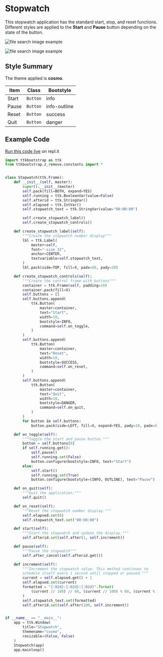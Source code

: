 # Stopwatch
This stopwatch application has the standard start, stop, and reset
functions. Different styles are applied to the **Start** and 
**Pause** button depending on the state of the button. 

![file search image example](../assets/gallery/timer_widget_started.png)  

![file search image example](../assets/gallery/timer_widget_paused.png)  

## Style Summary
The theme applied is **cosmo**.

| Item      | Class     | Bootstyle |
| ---       | ---       | --- |
| Start     | `Button`  | info |
| Pause     | `Button`  | info-outline |
| Reset     | `Button`  | success |
| Quit      | `Button`  | danger |

## Example Code
[Run this code live](https://replit.com/@israel-dryer/stopwatch#main.py) on repl.it

```python
import ttkbootstrap as ttk
from ttkbootstrap.z_remove.constants import *


class Stopwatch(ttk.Frame):
    def __init__(self, master):
        super().__init__(master)
        self.pack(fill=BOTH, expand=YES)
        self.running = ttk.BooleanVar(value=False)
        self.afterid = ttk.StringVar()
        self.elapsed = ttk.IntVar()
        self.stopwatch_text = ttk.StringVar(value="00:00:00")

        self.create_stopwatch_label()
        self.create_stopwatch_controls()

    def create_stopwatch_label(self):
        """Create the stopwatch number display"""
        lbl = ttk.Label(
            master=self,
            font="-size 32",
            anchor=CENTER,
            textvariable=self.stopwatch_text,
        )
        lbl.pack(side=TOP, fill=X, padx=60, pady=20)

    def create_stopwatch_controls(self):
        """Create the control frame with buttons"""
        container = ttk.Frame(self, padding=10)
        container.pack(fill=X)
        self.buttons = []
        self.buttons.append(
            ttk.Button(
                master=container,
                text="Start",
                width=10,
                bootstyle=INFO,
                command=self.on_toggle,
            )
        )
        self.buttons.append(
            ttk.Button(
                master=container,
                text="Reset",
                width=10,
                bootstyle=SUCCESS,
                command=self.on_reset,
            )
        )
        self.buttons.append(
            ttk.Button(
                master=container,
                text="Quit",
                width=10,
                bootstyle=DANGER,
                command=self.on_quit,
            )
        )
        for button in self.buttons:
            button.pack(side=LEFT, fill=X, expand=YES, pady=10, padx=5)

    def on_toggle(self):
        """Toggle the start and pause button."""
        button = self.buttons[0]
        if self.running.get():
            self.pause()
            self.running.set(False)
            button.configure(bootstyle=INFO, text="Start")
        else:
            self.start()
            self.running.set(True)
            button.configure(bootstyle=(INFO, OUTLINE), text="Pause")

    def on_quit(self):
        """Quit the application."""
        self.quit()

    def on_reset(self):
        """Reset the stopwatch number display."""
        self.elapsed.set(0)
        self.stopwatch_text.set("00:00:00")

    def start(self):
        """Start the stopwatch and update the display."""
        self.afterid.set(self.after(1, self.increment))

    def pause(self):
        """Pause the stopwatch"""
        self.after_cancel(self.afterid.get())

    def increment(self):
        """Increment the stopwatch value. This method continues to
        schedule itself every 1 second until stopped or paused."""
        current = self.elapsed.get() + 1
        self.elapsed.set(current)
        formatted = "{:02d}:{:02d}:{:02d}".format(
            (current // 100) // 60, (current // 100) % 60, (current % 100)
        )
        self.stopwatch_text.set(formatted)
        self.afterid.set(self.after(100, self.increment))


if __name__ == "__main__":
    app = ttk.Window(
        title="Stopwatch",
        themename="cosmo",
        resizable=(False, False)
    )
    Stopwatch(app)
    app.mainloop()
```